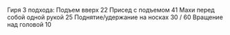 Гиря 
3 подхода: 
    Подъем вверх 22
    Присед с подъемом 41
    Махи перед собой одной рукой 25
    Поднятие/удержание на носках 30 / 60
    Вращение над головой 10